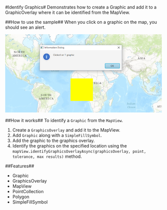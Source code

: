 #Identify Graphics#
Demonstrates how to create a Graphic and add it to a GraphicOverlay where it can be identified from the MapView.

##How to use the sample##
When you click on a graphic on the map, you should see an alert.

![](IdentifyGraphics.png)

##How it works##
To identify a `Graphic` from the `MapView`.

1. Create a `GraphicsOverlay` and add it to the MapView.
2. Add `Graphic` along with a `SimpleFillSymbol`. 
3. Add the graphic to the graphics overlay. 
4. Identify the graphics on the specified location using the `mapView.identifyGraphicsOverlayAsync(graphicsOverlay, point, tolerance, max results)` method.

##Features##
- Graphic
- GraphicsOverlay
- MapView
- PointCollection
- Polygon
- SimpleFillSymbol
